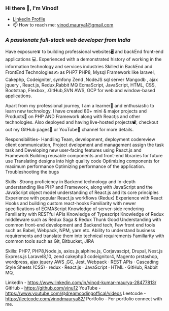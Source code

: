 ### Hi there 👋, I'm Vinod!

<!--
**vinu12/vinu12** is a ✨ _special_ ✨ repository because its `README.md` (this file) appears on your GitHub profile.

Here are some ideas to get you started:

- 🔭 I’m currently working on ...
- 🌱 I’m currently learning ...
- 👯 I’m looking to collaborate on ...
- 🤔 I’m looking for help with ...
- 💬 Ask me about ...
- 📫 How to reach me: ...
- 😄 Pronouns: ...
- ⚡ Fun fact: ...
-->
<ul>
<li><div>
<a href="https://www.linkedin.com/in/vinod-kumar-maurya-28477813/"  rel="nofollow">Linkedin Profile </a>
</div></li>


<li><g-emoji class="g-emoji" alias="mailbox" fallback-src="https://github.githubassets.com/images/icons/emoji/unicode/1f4eb.png">📫</g-emoji> How to reach me: <a href="mailto: vinod.maurya1@gmail.com"></a><a href="mailto:vinod.maurya1@gmail.com">vinod.maurya1@gmail.com</a></li>
</ul>

<h3 dir="auto"><i>A passionate full-stack web developer from India</i></h3>

Have exposure♛ to building professional websites🖥 and backEnd  front-end applications 💻. Experienced with a demonstrated history of working in the information technology and services industries Skilled in BackEnd and FrontEnd Technologies✍️ as PHP7 PHP8, Mysql Framework like laravel, Cakephp, Codeigniter, symfony Zend ,NodeJS sql server Mangodb , ajax jquery , React.js, Redux,Rabbit MQ EcmaScript, JavaScript, HTML, CSS, Bootstrap, Flexbox, .GitHub,SVN AWS, GCP  for web and window-based applications.

Apart from my professional journey, I am a learner📝 and enthusiastic to learn new technology. I have created 80+ mini & major projects and Products💼 on PHP AND Framework along with  Reactjs and other technologies. Also deployed and having live-hosted projects📽, checkout out my GitHub pages📒 or YouTube📲 channel for more details.

Responsibilities- Handling Team, development, deployment codereview client communication, Project dvelopment and management  assign the task task and Developing new user-facing features using React.js and Framework Building reusable components and front-end libraries for future use Translating designs into high quality code Optimizing components for maximum performance Optimizing performance of the application. Troubleshooting the bugs

Skills- Strong proficiency in Backend technology and In-depth understanding like PHP and Framework, along with JavaScript and the JavaScript object model  understanding of React.js and its core principles Experience with popular React.js workflows (Redux) Experience with React Hooks and building custom react-hooks Familiarity with newer specifications of ECMAScript Knowledge of server-side rendering Familiarity with RESTful APIs Knowledge of Typescript Knowledge of Redux middleware such as Redux Saga & Redux Thunk Good Understanding with common front-end development and Backend tech, Few  front end tools such as Babel, Webpack, NPM, yarn etc. Ability to understand business requirements and translate them into technical requirements Familiarity with common tools such as Git, Bitbucket, JIRA

Skills: PHP7, PHP8,Node.js, axios.js,alphine.js, Corjavascipt, Drupal, Nest.js Express.js Laravel8,10, zend cakephp3 codeignitor4, Magento prstashop, wordpress, ajax jquery AWS ,GC, Jest, Webpack · REST APIs · Cascading Style Sheets (CSS) · redux · React.js · JavaScript · HTML · GitHub, Rabbit MQ,


LinkedIn - https://www.linkedin.com/in/vinod-kumar-maurya-28477813/
GitHub -  https://github.com/vinu12
YouTube - https://www.youtube.com/@dreamcodingoffical/videos
Leetcode - https://leetcode.com/vinodmaurya82/
Portfolio - For portfolio connect with me.



